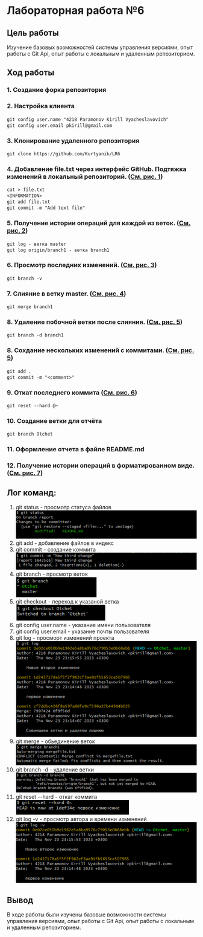 # Лабораторная работа №6
## Цель работы
Изучение базовых возможностей системы
управления версиями, опыт работы с Git Api, опыт работы с локальным и
удаленным репозиторием.
## Ход работы
### 1. Создание форка репозитория
### 2. Настройка клиента
```
git config user.name "4218 Paramonov Kirill Vyacheslavovich"
git config user.email pkirill@gmail.com
```
### 3. Клонирование удаленного репозитория
```
git clone https://github.com/Kurtyanik/LR6
```
### 4. Добавление file.txt через интерфейс GitHub. Подтяжка изменений в локальный репозиторий. ([См. рис. 1](https://github.com/KirillParamonov1/LR6/blob/Otchet/photo/git-commit.png))
```
cat > file.txt
<INFORMATION>
git add file.txt
git commit -m "Add text file"
```
### 5. Получение истории операций для каждой из веток. ([См. рис. 2](https://github.com/KirillParamonov1/LR6/blob/Otchet/photo/git-log.png))
```
git log - ветка master
git log origin/branch1 - ветка branch1
```
### 6. Просмотр последних изменений. ([См. рис. 3](https://github.com/KirillParamonov1/LR6/blob/Otchet/photo/git-branch%20-v.png))
```
git branch -v
```
### 7. Слияние в ветку master. ([См. рис. 4](https://github.com/KirillParamonov1/LR6/blob/Otchet/photo/git-merge.png))
```
git merge branch1
```
### 8. Удаление побочной ветки после слияния. ([См. рис. 5](https://github.com/KirillParamonov1/LR6/blob/Otchet/photo/git-branch%20-d.png))
```
git branch -d branch1
```
### 8. Сохдание нескольких изменений с коммитами. ([См. рис. 5](https://github.com/KirillParamonov1/LR6/blob/Otchet/photo/git-commit.png))
```
git add .
git commit -m "<comment>"
```
### 9. Откат последнего коммита ([См. рис. 6](https://github.com/KirillParamonov1/LR6/blob/Otchet/photo/git-reset%20--hard.png))
```
git reset --hard @~
```
### 10. Создание ветки для отчёта
```
git branch Otchet
```
### 11. Оформление отчета в файле README.md
### 12. Получение истории операций в форматированном виде. ([См. рис. 7](https://github.com/KirillParamonov1/LR6/blob/Otchet/photo/git-log%20-v.png))


## <b>Лог команд:</b>
1. git status - просмотр статуса файлов <br>
   ![](https://github.com/KirillParamonov1/LR6/blob/Otchet/photo/git-status.png?raw=true)
2. git add - добавление файлов в индекс 
3. git commit - создание коммита <br>
   ![](https://github.com/KirillParamonov1/LR6/blob/Otchet/photo/git-commit.png?raw=true)
4. git branch - просмотр веток <br>
   ![](https://github.com/KirillParamonov1/LR6/blob/Otchet/photo/git-branch.png?raw=true)
5. git checkout - переход к указаной ветка <br>
   ![](https://github.com/KirillParamonov1/LR6/blob/Otchet/photo/git-checkout.png?raw=true)
6. git config user.name - указание имени пользователя 
7. git config user.email - указание почты пользователя
8.  git log - просморт изменений проекта <br>
    ![](https://github.com/KirillParamonov1/LR6/blob/Otchet/photo/git-log.png?raw=true)
9.  git merge - обьединение веток <br>
    ![](https://github.com/KirillParamonov1/LR6/blob/Otchet/photo/git-merge.png?raw=true)
10. git branch -d - удаление ветки <br>
    ![](https://github.com/KirillParamonov1/LR6/blob/Otchet/photo/git-branch%20-d.png?raw=true)
11. git reset --hard - откат коммита <br>
    ![](https://github.com/KirillParamonov1/LR6/blob/Otchet/photo/git-reset%20--hard.png?raw=true)
12. git log -v - просмотр автора и времени изменений <br>
    ![](https://github.com/KirillParamonov1/LR6/blob/Otchet/photo/git-log%20-v.png?raw=true)

## Вывод
В ходе работы были изучены базовые возможности системы
управления версиями, опыт работы с Git Api, опыт работы с локальным и
удаленным репозиторием.
